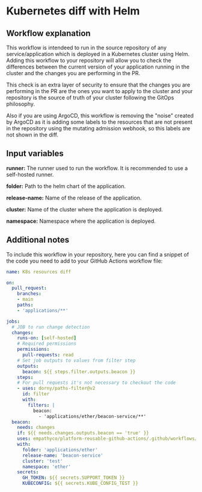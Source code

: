 # Kubernetes diff with Helm

## Workflow explanation

This workflow is intendeed to run in the source repository of any service/application which is deployed in a Kubernetes cluster using Helm. Adding this workflow to your repository will allow you to check the differences between the current version of your application running in the cluster and the changes you are performing in the PR. 

This check is an extra layer of security to ensure that the changes you are performing in the PR are the ones you want to apply to the cluster and your repository is the source of truth of your cluster following the GitOps philosophy.

Also if you are using ArgoCD, this workflow is removing the "noise" created by ArgoCD as it is adding some labels to the resources that are not present in the repository using the mutating admission webhook, so this labels are not shown in the diff.

## Input variables

**runner:** The runner used to run the workflow. It is recommended to use a self-hosted runner.

**folder:** Path to the helm chart of the application.

**release-name:** Name of the release of the application.

**cluster:** Name of the cluster where the application is deployed.

**namespace:** Namespace where the application is deployed.

## Additional notes

To include this workflow in your repository, here you can find a snippet of the code you need to add to your GitHub Actions workflow file:

```yaml
name: K8s resources diff

on:
  pull_request:
    branches:
    - main
    paths:
    - 'applications/**'

jobs:
  # JOB to run change detection
  changes:
    runs-on: [self-hosted]
    # Required permissions
    permissions:
      pull-requests: read
    # Set job outputs to values from filter step
    outputs:
      beacon: ${{ steps.filter.outputs.beacon }}
    steps:
    # For pull requests it's not necessary to checkout the code
    - uses: dorny/paths-filter@v2
      id: filter
      with:
        filters: |
          beacon:
            - 'applications/ether/beacon-service/**'
  beacon:
    needs: changes
    if: ${{ needs.changes.outputs.beacon == 'true' }}
    uses: empathyco/platform-reusable-github-actions/.github/workflows/k8s-diff.yml@main
    with:
      folder: 'applications/ether'
      release-name: 'beacon-service'
      cluster: 'test'
      namespace: 'ether'
    secrets:
      GH_TOKEN: ${{ secrets.SUPPORT_TOKEN }}
      KUBECONFIG: ${{ secrets.KUBE_CONFIG_TEST }}
```
